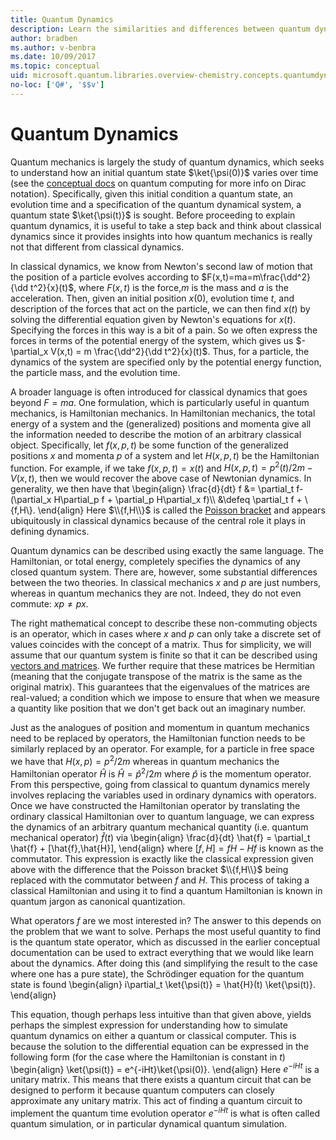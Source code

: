 ```yaml
---
title: Quantum Dynamics 
description: Learn the similarities and differences between quantum dynamics and classical dynamics. 
author: bradben
ms.author: v-benbra
ms.date: 10/09/2017
ms.topic: conceptual
uid: microsoft.quantum.libraries.overview-chemistry.concepts.quantumdynamics
no-loc: ['Q#', '$$v']
---
```


# Quantum Dynamics

Quantum mechanics is largely the study of quantum dynamics, which seeks to understand how an initial quantum state $\ket{\psi(0)}$ varies over time (see the [conceptual docs](xref:microsoft.quantum.concepts.dirac) on quantum computing for more info on Dirac notation).
Specifically, given this initial condition a quantum state, an evolution time and a specification of the quantum dynamical system, a quantum state $\ket{\psi(t)}$ is sought.
Before proceeding to explain quantum dynamics, it is useful to take a step back and think about classical dynamics since it provides insights into how quantum mechanics is really not that different from classical dynamics.

In classical dynamics, we know from Newton's second law of motion that the position of a particle evolves according to $F(x,t)=ma=m\frac{\dd^2}{\dd t^2}{x}(t)$, where $F(x,t)$ is the force,$m$ is the mass and $a$ is the acceleration.
Then, given an initial position $x(0)$, evolution time $t$, and description of the forces that act on the particle, we can then find $x(t)$ by solving the differential equation given by Newton's equations for $x(t)$.
Specifying the forces in this way is a bit of a pain.
So we often express the forces in terms of the potential energy of the system, which gives us $-\partial_x V(x,t) = m \frac{\dd^2}{\dd t^2}{x}(t)$.
Thus, for a particle, the dynamics of the system are specified only by the potential energy function, the particle mass, and the evolution time.

A broader language is often introduced for classical dynamics that goes beyond $F=ma$.
One formulation, which is particularly useful in quantum mechanics, is Hamiltonian mechanics.
In Hamiltonian mechanics, the total energy of a system and the (generalized) positions and momenta give all the information needed to describe the motion of an arbitrary classical object.
Specifically, let $f(x,p,t)$ be some function of the generalized positions $x$ and momenta $p$ of a system and let $H(x,p,t)$ be the Hamiltonian function.
For example, if we take $f(x,p,t)= x(t)$ and $H(x,p,t)=p^2(t)/2m - V(x,t)$, then we would recover the above case of Newtonian dynamics.
In generality, we then have that 
\begin{align}
\frac{d}{dt} f &= \partial_t f- (\partial_x H\partial_p f + \partial_p H\partial_x f)\\\\
&\defeq \partial_t f + \\{f,H\\}.
\end{align}
Here $\\{f,H\\}$ is called the [Poisson bracket](https://en.wikipedia.org/wiki/Poisson_bracket) and appears ubiquitously in classical dynamics because of the central role it plays in defining dynamics.

Quantum dynamics can be described using exactly the same language.
The Hamiltonian, or total energy, completely specifies the dynamics of any closed quantum system.
There are, however, some substantial differences between the two theories.
In classical mechanics $x$ and $p$ are just numbers, whereas in quantum mechanics they are not.
Indeed, they do not even commute: $xp \ne px$.

The right mathematical concept to describe these non-commuting objects is an operator, which in cases where $x$ and $p$ can only take a discrete set of values coincides with the concept of a matrix.
Thus for simplicity, we will assume that our quantum system is finite so that it can be described using [vectors and matrices](xref:microsoft.quantum.concepts.vectors).
We further require that these matrices be Hermitian (meaning that the conjugate transpose of the matrix is the same as the original matrix).
This guarantees that the eigenvalues of the matrices are real-valued; a condition which we impose to ensure that when we measure a quantity like position that we don't get back out an imaginary number.

Just as the analogues of position and momentum in quantum mechanics need to be replaced by operators, the Hamiltonian function needs to be similarly replaced by an operator.
For example, for a particle in free space we have that $H(x,p) = p^2/2m$ whereas in quantum mechanics the Hamiltonian operator $\hat{H}$ is $\hat{H}= \hat{p}^2/2m$ where $\hat{p}$ is the momentum operator.
From this perspective, going from classical to quantum dynamics merely involves replacing the variables used in ordinary dynamics with operators.
Once we have constructed the Hamiltonian operator by translating the ordinary classical Hamiltonian over to quantum language, we can express the dynamics of an arbitrary quantum mechanical quantity (i.e. quantum mechanical operator) $\hat{f}(t)$ via
\begin{align}
\frac{d}{dt} \hat{f} = \partial_t \hat{f} + [\hat{f},\hat{H}],
\end{align}
where $[f,H] = fH -Hf$ is known as the commutator.
This expression is exactly like the classical expression given above with the difference that the Poisson bracket $\\{f,H\\}$ being replaced with the commutator between $f$ and $H$.
This process of taking a classical Hamiltonian and using it to find a quantum Hamiltonian is known in quantum jargon as canonical quantization.

What operators $f$ are we most interested in?  The answer to this depends on the problem that we want to solve.
Perhaps the most useful quantity to find is the quantum state operator, which as discussed in the earlier conceptual documentation can be used to extract everything that we would like learn about the dynamics.
After doing this (and simplifying the result to the case where one has a pure state), the Schrödinger equation for the quantum state is found
\begin{align}
i\partial_t \ket{\psi(t)} = \hat{H}(t) \ket{\psi(t)}.
\end{align}

This equation, though perhaps less intuitive than that given above, yields perhaps the simplest expression for understanding how to simulate quantum dynamics on either a quantum or classical computer.
This is because the solution to the differential equation can be expressed in the following form (for the case where the Hamiltonian is constant in $t$)
\begin{align}
\ket{\psi(t)} = e^{-iHt}\ket{\psi(0)}.
\end{align}
Here $e^{-iHt}$ is a unitary matrix.
This means that there exists a quantum circuit that can be designed to perform it because quantum computers can closely approximate any unitary matrix.
This act of finding a quantum circuit to implement the quantum time evolution operator $e^{-iHt}$ is what is often called quantum simulation, or in particular dynamical quantum simulation.
